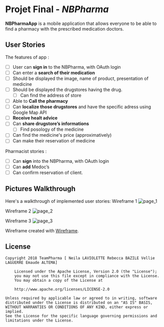 # Projet Final - *NBPharma*

**NBPharmaApp** is a mobile application that allows everyone to be able to find a pharmacy with the prescribed medication
doctors.


## User Stories

The features of app :

* [ ] User can **sign in** to the NBPharma, with OAuth login 
* [ ] Can enter a **search of their medication** 
* [ ] Should be displayed the image, name of product, presentation of
 medicine 
* [ ] Should be displayed the drugstores having the drug.
	* [ ] Can find the address of store 
* [ ] Able to **Call the pharmacy** 
* [ ] Can **localize those drugstores** and have the specific adress 
using Google Map API 
* [ ] **Receive healt advice** 
* [ ] Can **share drugstore’s informations**
	* [ ] Find posology of the medicine 
* [ ] Can find the medicine's price (approximatively) 
* [ ] Can make their reservation of medicine 

Pharmacist stories :
 
* [ ] Can **sign** into the NBPharma, with OAuth login 
* [ ] Can **add** Medoc’s 
* [ ] Can confirm reservation of client.

## Pictures Walkthrough

Here's a walkthrough of implemented user stories:
Wireframe 1
![page_1](https://user-images.githubusercontent.com/40301223/43667953-f6d00c66-973f-11e8-96ce-94a9f99cd6b0.png)

Wireframe 2
![page_2](https://user-images.githubusercontent.com/40301223/43667954-f7523a4c-973f-11e8-8542-ce636aac77f5.png)

Wireframe 3
![page_3](https://user-images.githubusercontent.com/40301223/43667955-f7bd8ee6-973f-11e8-9430-de987afc09c8.png)



Wireframe created with [Wireframe](http://www.wireframepro.com/).

## License
	Copyright 2018 TeamPharma [ Neila LAVIOLETTE Rebecca BAZILE Vellie LAGUERRE Emaude ALTEMA]

		Licensed under the Apache License, Version 2.0 (the "License");
        you may not use this file except in compliance with the License.
        You may obtain a copy of the License at

        http://www.apache.org/licenses/LICENSE-2.0

    Unless required by applicable law or agreed to in writing, software
    distributed under the License is distributed on an "AS IS" BASIS,
    WITHOUT WARRANTIES OR CONDITIONS OF ANY KIND, either express or implied.
    See the License for the specific language governing permissions and
    limitations under the License.


